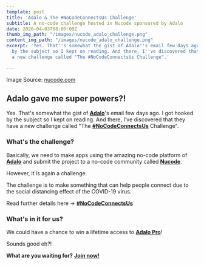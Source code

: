 ```yaml
---
template: post
title: 'Adalo & The #NoCodeConnectsUs Challenge'
subtitle: A no-code challenge hosted in Nucode sponsored by Adalo
date: 2020-04-03T08:00:00Z
thumb_img_path: "/images/nucode_adalo_challenge.png"
content_img_path: "/images/nucode_adalo_challenge.png"
excerpt: 'Yes. That''s somewhat the gist of Adalo''s email few days ago. I got hooked
  by the subject so I kept on reading. And there, I''ve discovered that they have
  a new challenge called "The #NoCodeConnectsUs Challenge".'

---
```

Image Source: [nucode.com](https://www.nucode.co/challenge/the-nocodeconnectsus-challenge-1585655164419x599472269787660300)

## Adalo gave me super powers?!

Yes. That's somewhat the gist of [**Adalo**](https://www.adalo.com/)'s email few days ago. I got hooked by the subject so I kept on reading. And there, I've discovered that they have a new challenge called "The [**#NoCodeConnectsUs**](https://www.nucode.co/challenge/the-nocodeconnectsus-challenge-1585655164419x599472269787660300) Challenge".

### What's the challenge?

Basically, we need to make apps using the amazing no-code platform of [**Adalo**](https://www.adalo.com/our-story) and submit the project to a no-code community called [**Nucode**](https://www.nucode.co/).

However, it is again a challenge.

The challenge is to make something that can help people connect due to the social distancing effect of the COVID-19 virus.

Read further details here -> [**#NoCodeConnectsUs**](https://www.nucode.co/challenge/the-nocodeconnectsus-challenge-1585655164419x599472269787660300)

### What's in it for us?

We could have a chance to win a lifetime access to [**Adalo Pro**](https://www.adalo.com/pricing)!

Sounds good eh?!

**What are you waiting for?** [**Join now!**](https://www.nucode.co/challenge/the-nocodeconnectsus-challenge-1585655164419x599472269787660300)